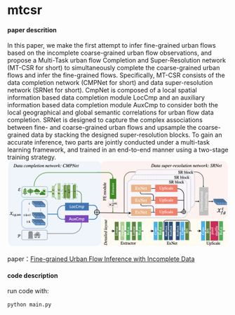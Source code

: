 # mtcsr

#### paper descrition
In this paper, we make the first attempt to infer fine-grained urban flows based on the incomplete coarse-grained urban flow observations, and propose a Multi-Task urban flow Completion and Super-Resolution network (MT-CSR for short) to simultaneously complete the coarse-grained urban flows and infer the fine-grained flows. Specifically, MT-CSR consists of the data completion network (CMPNet for short) and data super-resolution network (SRNet for short). CmpNet is composed of a local spatial information based data completion module LocCmp and an auxiliary information based data completion module AuxCmp to consider both the local geographical and global semantic correlations for urban flow data completion. SRNet is designed to capture the complex associations between fine- and coarse-grained urban flows and upsample the coarse-grained data by stacking the designed super-resolution blocks. To gain an accurate inference, two parts are jointly conducted under a multi-task learning framework, and trained in an end-to-end manner using a two-stage training strategy. 
![overall framework](image/overall_model.png)

paper：[Fine-grained Urban Flow Inference with Incomplete Data](https://ieeexplore.ieee.org/abstract/document/9723595)

#### code description

run code with:

```
python main.py
```

